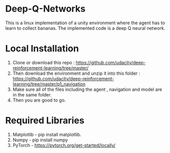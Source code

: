 # Deep-Q-Networks
This is a linux implementation of a unity environment where the agent has to learn to collect bananas. The implemented code is a deep Q neural network.

# Local Installation
1) Clone or download this repo : https://github.com/udacity/deep-reinforcement-learning/tree/master/
2) Then download the environment and unzip it into this folder : https://github.com/udacity/deep-reinforcement-learning/tree/master/p1_navigation
3) Make sure all of the files including the agent , navigation and model are in the same folder.
4) Then you are good to go.

# Required Libraries
1) Matplotlib - pip install matplotlib. 
2) Numpy - pip install numpy
3) PyTorch - https://pytorch.org/get-started/locally/

